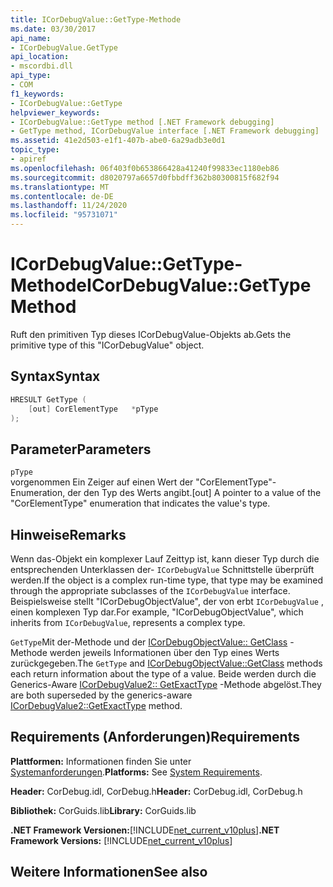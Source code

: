 ```yaml
---
title: ICorDebugValue::GetType-Methode
ms.date: 03/30/2017
api_name:
- ICorDebugValue.GetType
api_location:
- mscordbi.dll
api_type:
- COM
f1_keywords:
- ICorDebugValue::GetType
helpviewer_keywords:
- ICorDebugValue::GetType method [.NET Framework debugging]
- GetType method, ICorDebugValue interface [.NET Framework debugging]
ms.assetid: 41e2d503-e1f1-407b-abe0-6a29adb3e0d1
topic_type:
- apiref
ms.openlocfilehash: 06f403f0b653866428a41240f99833ec1180eb86
ms.sourcegitcommit: d8020797a6657d0fbbdff362b80300815f682f94
ms.translationtype: MT
ms.contentlocale: de-DE
ms.lasthandoff: 11/24/2020
ms.locfileid: "95731071"
---
```

# <a name="icordebugvaluegettype-method"></a><span data-ttu-id="27eea-102">ICorDebugValue::GetType-Methode</span><span class="sxs-lookup"><span data-stu-id="27eea-102">ICorDebugValue::GetType Method</span></span>

<span data-ttu-id="27eea-103">Ruft den primitiven Typ dieses ICorDebugValue-Objekts ab.</span><span class="sxs-lookup"><span data-stu-id="27eea-103">Gets the primitive type of this "ICorDebugValue" object.</span></span>  
  
## <a name="syntax"></a><span data-ttu-id="27eea-104">Syntax</span><span class="sxs-lookup"><span data-stu-id="27eea-104">Syntax</span></span>  
  
```cpp  
HRESULT GetType (  
    [out] CorElementType   *pType  
);  
```  
  
## <a name="parameters"></a><span data-ttu-id="27eea-105">Parameter</span><span class="sxs-lookup"><span data-stu-id="27eea-105">Parameters</span></span>  

 `pType`  
 <span data-ttu-id="27eea-106">vorgenommen Ein Zeiger auf einen Wert der "CorElementType"-Enumeration, der den Typ des Werts angibt.</span><span class="sxs-lookup"><span data-stu-id="27eea-106">[out] A pointer to a value of the "CorElementType" enumeration that indicates the value's type.</span></span>  
  
## <a name="remarks"></a><span data-ttu-id="27eea-107">Hinweise</span><span class="sxs-lookup"><span data-stu-id="27eea-107">Remarks</span></span>  

 <span data-ttu-id="27eea-108">Wenn das-Objekt ein komplexer Lauf Zeittyp ist, kann dieser Typ durch die entsprechenden Unterklassen der- `ICorDebugValue` Schnittstelle überprüft werden.</span><span class="sxs-lookup"><span data-stu-id="27eea-108">If the object is a complex run-time type, that type may be examined through the appropriate subclasses of the `ICorDebugValue` interface.</span></span> <span data-ttu-id="27eea-109">Beispielsweise stellt "ICorDebugObjectValue", der von erbt `ICorDebugValue` , einen komplexen Typ dar.</span><span class="sxs-lookup"><span data-stu-id="27eea-109">For example, "ICorDebugObjectValue", which inherits from `ICorDebugValue`, represents a complex type.</span></span>  
  
 <span data-ttu-id="27eea-110">`GetType`Mit der-Methode und der [ICorDebugObjectValue:: GetClass](icordebugobjectvalue-getclass-method.md) -Methode werden jeweils Informationen über den Typ eines Werts zurückgegeben.</span><span class="sxs-lookup"><span data-stu-id="27eea-110">The `GetType` and [ICorDebugObjectValue::GetClass](icordebugobjectvalue-getclass-method.md) methods each return information about the type of a value.</span></span> <span data-ttu-id="27eea-111">Beide werden durch die Generics-Aware [ICorDebugValue2:: GetExactType](icordebugvalue2-getexacttype-method.md) -Methode abgelöst.</span><span class="sxs-lookup"><span data-stu-id="27eea-111">They are both superseded by the generics-aware [ICorDebugValue2::GetExactType](icordebugvalue2-getexacttype-method.md) method.</span></span>  
  
## <a name="requirements"></a><span data-ttu-id="27eea-112">Requirements (Anforderungen)</span><span class="sxs-lookup"><span data-stu-id="27eea-112">Requirements</span></span>  

 <span data-ttu-id="27eea-113">**Plattformen:** Informationen finden Sie unter [Systemanforderungen](../../get-started/system-requirements.md).</span><span class="sxs-lookup"><span data-stu-id="27eea-113">**Platforms:** See [System Requirements](../../get-started/system-requirements.md).</span></span>  
  
 <span data-ttu-id="27eea-114">**Header:** CorDebug.idl, CorDebug.h</span><span class="sxs-lookup"><span data-stu-id="27eea-114">**Header:** CorDebug.idl, CorDebug.h</span></span>  
  
 <span data-ttu-id="27eea-115">**Bibliothek:** CorGuids.lib</span><span class="sxs-lookup"><span data-stu-id="27eea-115">**Library:** CorGuids.lib</span></span>  
  
 <span data-ttu-id="27eea-116">**.NET Framework Versionen:**[!INCLUDE[net_current_v10plus](../../../../includes/net-current-v10plus-md.md)]</span><span class="sxs-lookup"><span data-stu-id="27eea-116">**.NET Framework Versions:** [!INCLUDE[net_current_v10plus](../../../../includes/net-current-v10plus-md.md)]</span></span>  
  
## <a name="see-also"></a><span data-ttu-id="27eea-117">Weitere Informationen</span><span class="sxs-lookup"><span data-stu-id="27eea-117">See also</span></span>

